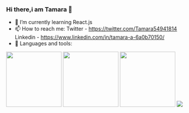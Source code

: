 ### Hi there,i am Tamara 👋

<!--
**atletisimo/atletisimo** is a ✨ _special_ ✨ repository because its `README.md` (this file) appears on your GitHub profile.

Here are some ideas to get you started:

- 🔭 I’m currently working on ...
-->

- 🌱 I’m currently learning React.js
- 📫 How to reach me: Twitter - https://twitter.com/Tamara54941814 Linkedin - https://www.linkedin.com/in/tamara-a-6a0b70150/
-  🔭 Languages and tools: 

 <img src="https://codecondo.com/wp-content/uploads/2017/08/Front-end-development-languages.jpg" width="150px" height="150px"/>
 <img src="https://reactjs.org/logo-og.png" width="150px" height="150px"/>
 <img src="https://s1.o7planning.com/en/11695/images/21379762.png" width="150px" height="150px"/>
 <img src="(https://github-readme-stats.vercel.app/api/pin/?username=atletisimo&repo=github-readme-stats)](https://github.com/atletisimo/github-readme-stats)"/>

